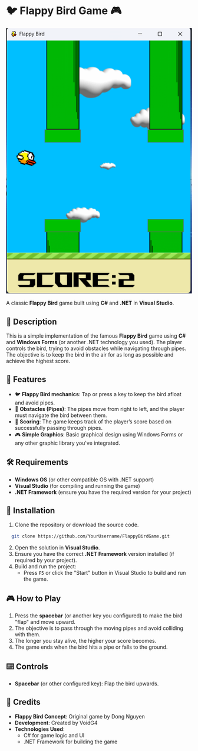 # 🐦 **Flappy Bird Game** 🎮

![Flappy Bird Screenshot](/screenshot.png)

A classic **Flappy Bird** game built using **C#** and **.NET** in **Visual Studio**.

## 📜 Description

This is a simple implementation of the famous **Flappy Bird** game using **C#** and **Windows Forms** (or another .NET technology you used). The player controls the bird, trying to avoid obstacles while navigating through pipes. The objective is to keep the bird in the air for as long as possible and achieve the highest score.

## 🚀 Features

- 🐦 **Flappy Bird mechanics**: Tap or press a key to keep the bird afloat and avoid pipes.
- 🚧 **Obstacles (Pipes)**: The pipes move from right to left, and the player must navigate the bird between them.
- 🎯 **Scoring**: The game keeps track of the player’s score based on successfully passing through pipes.
- 🎮 **Simple Graphics**: Basic graphical design using Windows Forms or any other graphic library you've integrated.

## 🛠️ Requirements

- **Windows OS** (or other compatible OS with .NET support)
- **Visual Studio** (for compiling and running the game)
- **.NET Framework** (ensure you have the required version for your project)

## 🔧 Installation

1. Clone the repository or download the source code.
 ```bash
   git clone https://github.com/YourUsername/FlappyBirdGame.git
```
2. Open the solution in **Visual Studio**.
3. Ensure you have the correct **.NET Framework** version installed (if required by your project).
4. Build and run the project:
   - Press `F5` or click the "Start" button in Visual Studio to build and run the game.

## 🎮 How to Play

1. Press the **spacebar** (or another key you configured) to make the bird "flap" and move upward.
2. The objective is to pass through the moving pipes and avoid colliding with them.
3. The longer you stay alive, the higher your score becomes.
4. The game ends when the bird hits a pipe or falls to the ground.

## ⌨️ Controls

- **Spacebar** (or other configured key): Flap the bird upwards.

## 🙌 Credits

- **Flappy Bird Concept**: Original game by Dong Nguyen
- **Development**: Created by VoidG4
- **Technologies Used**:
  - C# for game logic and UI
  - .NET Framework for building the game